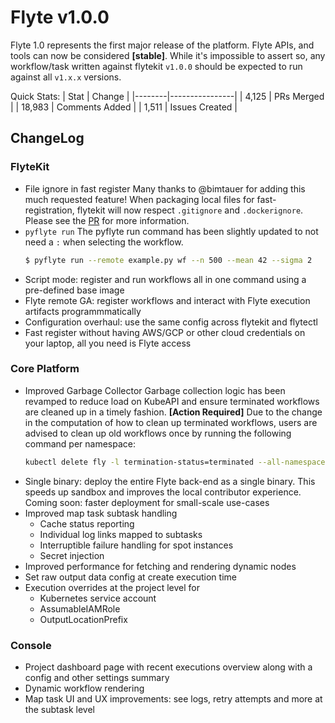 # Flyte v1.0.0

Flyte 1.0 represents the first major release of the platform. Flyte APIs, and tools can now be considered **[stable]**. While it's impossible to assert so, any workflow/task written against flytekit `v1.0.0` should be expected to run against all `v1.x.x` versions.

Quick Stats:
| Stat   |    Change      |
|--------|----------------|
| 4,125  | PRs Merged     |
| 18,983 | Comments Added |
| 1,511  | Issues Created |

## ChangeLog

### FlyteKit

* File ignore in fast register
Many thanks to @bimtauer for adding this much requested feature! When packaging local files for fast-registration, flytekit will  now respect `.gitignore` and `.dockerignore`. Please see the [PR](https://github.com/flyteorg/flytekit/pull/967) for more information.
* `pyflyte run`
The pyflyte run command has been slightly updated to not need a `:` when selecting the workflow.
    ```bash
    $ pyflyte run --remote example.py wf --n 500 --mean 42 --sigma 2
    ```
* Script mode: register and run workflows all in one command using a pre-defined base image
* Flyte remote GA: register workflows and interact with Flyte execution artifacts programmmatically
* Configuration overhaul: use the same config across flytekit and flytectl
* Fast register without having AWS/GCP or other cloud credentials on your laptop, all you need is Flyte access

### Core Platform

* Improved Garbage Collector
    Garbage collection logic has been revamped to reduce load on KubeAPI and ensure terminated workflows are cleaned up in a timely fashion.
    **[Action Required]** Due to the change in the computation of how to clean up terminated workflows, users are advised to clean up old workflows once by running the following command per namespace:
    ```bash
    kubectl delete fly -l termination-status=terminated --all-namespaces --cascade='background' --wait=false --force --grace-period=0
    ```
* Single binary: deploy the entire Flyte back-end as a single binary. This speeds up sandbox and improves the local contributor experience. Coming soon: faster deployment for small-scale use-cases
* Improved map task subtask handling
    - Cache status reporting
    - Individual log links mapped to subtasks
    - Interruptible failure handling for spot instances
    - Secret injection
* Improved performance for fetching and rendering dynamic nodes
* Set raw output data config at create execution time
* Execution overrides at the project level for
    - Kubernetes service account
    - AssumableIAMRole
    - OutputLocationPrefix

### Console
* Project dashboard page with recent executions overview along with a config and other settings summary
* Dynamic workflow rendering
* Map task UI and UX improvements: see logs, retry attempts and more at the subtask level
